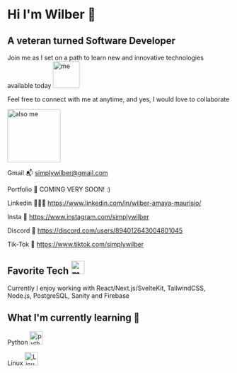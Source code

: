 # Hi I'm Wilber 🐧

## A veteran turned Software Developer

<p>Join me as I set on a path to learn new and innovative technologies available today <img src="https://media.giphy.com/media/BE3jH8c21mdKzYhQQS/giphy.gif" width="60" height="60" alt="me"/></p>

<p>Feel free to connect with me at anytime, and yes, I would love to collaborate</p>
<img src="https://media.giphy.com/media/Ha9WFnvDpK29kkM3hf/giphy.gif" width="120" height="120" alt="also me"/>

Gmail 📬 simplywilber@gmail.com

Portfolio 🐧 COMING VERY SOON! :)

Linkedin 👨🏻‍💼 https://www.linkedin.com/in/wilber-amaya-maurisio/

Insta 🥐 https://www.instagram.com/simplywilber

Discord 👾 https://discord.com/users/894012643004801045

Tik-Tok 📱 https://www.tiktok.com/simplywilber

## Favorite Tech  <img src="https://media.giphy.com/media/SHjOSDkKZ18qOHA5B5/giphy.gif" width="30" height="30" alt="me while coding"/>

Currently I enjoy working with React/Next.js/SvelteKit, TailwindCSS, Node.js, PostgreSQL, Sanity and Firebase

## What I'm currently learning 🥝

Python <img src="https://media.giphy.com/media/LMt9638dO8dftAjtco/giphy.gif" width="30" height="30" alt="python logo"/>

Linux <img src="https://media.giphy.com/media/8zEdvRZb50AB67ANBa/giphy.gif" width="30" height="30" alt="Linux Pinguino"/>

